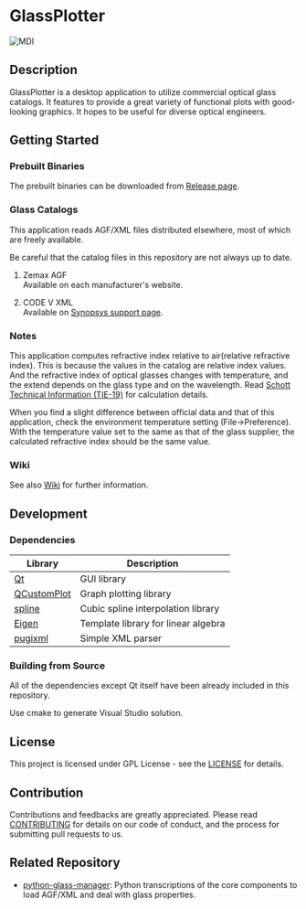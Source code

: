 # GlassPlotter

![MDI](data/screenshot/Screenshot_MDI.png)

## Description
GlassPlotter is a desktop application to utilize commercial optical glass catalogs.  It features to provide a great variety of functional plots with good-looking graphics.  It hopes to be useful for diverse optical engineers.

## Getting Started 

### Prebuilt Binaries
The prebuilt binaries can be downloaded from [Release page](https://github.com/heterophyllus/glassplotter/releases/latest).

### Glass Catalogs
This application reads AGF/XML files distributed elsewhere, most of which are freely available.

Be careful that the catalog files in this repository are not always up to date.

1. Zemax AGF  
   Available on each manufacturer's website. 

2. CODE V XML  
   Available on [Synopsys support page](https://www.synopsys.com/optical-solutions/support/support-glass-catalog.html).

### Notes
This application computes refractive index relative to air(relative refractive index). This is because the values in the catalog are relative index values. And the refractive index of optical glasses changes with temperature, and the extend depends on the glass type and on the wavelength. Read [Schott Technical Information (TIE-19)](https://www.schott.com/products/optical-glass/downloads) for calculation details.


When you find a slight difference between official data and that of this application,
check the environment temperature setting (File->Preference). With the temperature value set to the same as that of the glass supplier, the calculated refractive index should be the same value.

### Wiki
See also [Wiki](https://github.com/heterophyllus/glassplotter/wiki) for further information.


## Development

### Dependencies
|Library|Description|
|---|---|
|[Qt](https://www.qt.io)|GUI library|
|[QCustomPlot](https://www.qcustomplot.com)|Graph plotting library|
|[spline](https://github.com/ttk592/spline)|Cubic spline interpolation library|
|[Eigen](http://eigen.tuxfamily.org/index.php?title=Main_Page) | Template library for linear algebra|
|[pugixml](https://github.com/zeux/pugixml)|Simple XML parser|


### Building from Source
All of the dependencies except Qt itself have been already included in this repository.

Use cmake to generate Visual Studio solution.

## License
This project is licensed under GPL License - see the [LICENSE](LICENSE.md) for details.

## Contribution
Contributions and feedbacks are greatly appreciated.
Please read [CONTRIBUTING](CONTRIBUTING.md) for details on our code of conduct, and the process for submitting pull requests to us.


## Related Repository
- [python-glass-manager](https://github.com/heterophyllus/python-glass-manager): Python transcriptions of the core components to load AGF/XML and deal with glass properties.

